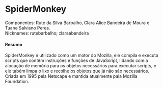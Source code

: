 # SpiderMonkey
Componentes: Rute da Silva Barbalho, Clara Alice Bandeira de Moura e Tuane Salviano Peres.<br>
Nicknames: rutebarbalho; claraabandeira

#### Resumo ####
SpiderMonkey é utilizado como um motor do Mozilla, ele compila e executa scripts que contêm instruções e funções de JavaScript, lidando com a alocação de memória para os objetos necessários para executar scripts, e ele tabém limpa o lixo e recolhe os objetos que já não são necessários. Criada em 1995 pela Netscape e mantida atualmente pala Mozilla Foundation.
